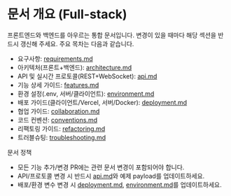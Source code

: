 # 문서 개요 (Full-stack)

프론트엔드와 백엔드를 아우르는 통합 문서입니다. 변경이 있을 때마다 해당 섹션을 반드시 갱신해 주세요. 주요 목차는 다음과 같습니다.

- 요구사항: [requirements.md](./requirements.md)
- 아키텍처(프론트+백엔드): [architecture.md](./architecture.md)
- API 및 실시간 프로토콜(REST+WebSocket): [api.md](./api.md)
- 기능 상세 가이드: [features.md](./features.md)
- 환경 설정(.env, 서버/클라이언트): [environment.md](./environment.md)
- 배포 가이드(클라이언트/Vercel, 서버/Docker): [deployment.md](./deployment.md)
- 협업 가이드: [collaboration.md](./collaboration.md)
- 코드 컨벤션: [conventions.md](./conventions.md)
- 리팩토링 가이드: [refactoring.md](./refactoring.md)
- 트러블슈팅: [troubleshooting.md](./troubleshooting.md)

문서 정책
- 모든 기능 추가/변경 PR에는 관련 문서 변경이 포함되어야 합니다.
- API/프로토콜 변경 시 반드시 [api.md](./api.md)와 예제 payload를 업데이트하세요.
- 배포/환경 변수 변경 시 [deployment.md](./deployment.md), [environment.md](./environment.md)를 업데이트하세요.


